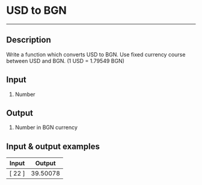 # USD to BGN
---

## Description
Write a function which converts USD to BGN. Use fixed currency course between USD and BGN. (1 USD = 1.79549 BGN)

## Input
1. Number

## Output
1. Number in BGN currency

## Input & output examples

|  Input   |   Output   |
| -------- | :--------: |
|  [ 22 ]  |  39.50078  |
